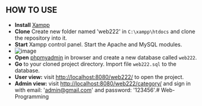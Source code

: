 ## HOW TO USE

- **Install** [Xampp](https://www.apachefriends.org/download.html)
- **Clone** Create new folder named 'web222' in `C:\xampp\htdocs` and clone the repository into it.
- **Start** Xampp control panel. Start the Apache and MySQL modules.
- ![image](https://user-images.githubusercontent.com/47769063/137183880-f6cbc47f-58ac-407a-855a-c44cc2a15063.png)
- **Open** [phpmyadmin](http://localhost:8080/phpmyadmin/server_databases.php) in browser and create a new database called `web222`.
- **Go** to your cloned project directory. Import file `web222.sql` to the database.
- **User view:** visit [http://localhost:8080/web222/](http://localhost:8080/web222/) to open the project.
- **Admin view:** visit [http://localhost:8080/web222/category/](http://localhost:8080/web222/category/index) and sign in with email: 'admin@gmail.com' and password: '123456'.#   W e b - P r o g r a m m i n g  
 